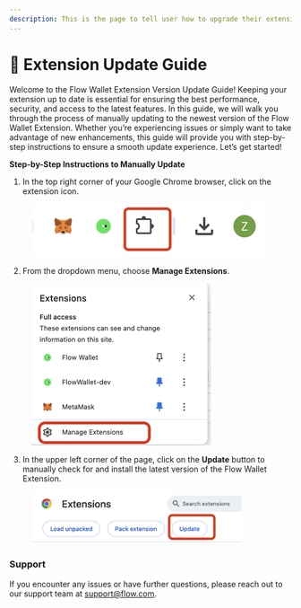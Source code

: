 ```yaml
---
description: This is the page to tell user how to upgrade their extension manually
---
```


# 🔁 Extension Update Guide

Welcome to the Flow Wallet Extension Version Update Guide! Keeping your extension up to date is essential for ensuring the best performance, security, and access to the latest features. In this guide, we will walk you through the process of manually updating to the newest version of the Flow Wallet Extension. Whether you’re experiencing issues or simply want to take advantage of new enhancements, this guide will provide you with step-by-step instructions to ensure a smooth update experience. Let’s get started!

**Step-by-Step Instructions to Manually Update**

1. &#x20;In the top right corner of your Google Chrome browser, click on the extension icon.

<figure><img src="../.gitbook/assets/Screen Shot 2024-10-18 at 10.18.10 am.png" alt=""><figcaption></figcaption></figure>

2. From the dropdown menu, choose **Manage Extensions**.

<figure><img src="../.gitbook/assets/Screen Shot 2024-10-18 at 10.18.19 am.png" alt="" width="320"><figcaption></figcaption></figure>

3. In the upper left corner of the page, click on the **Update** button to manually check for and install the latest version of the Flow Wallet Extension.

<figure><img src="../.gitbook/assets/Screen Shot 2024-10-18 at 10.18.27 am.png" alt="" width="375"><figcaption></figcaption></figure>

### Support

If you encounter any issues or have further questions, please reach out to our support team at support@flow.com.
